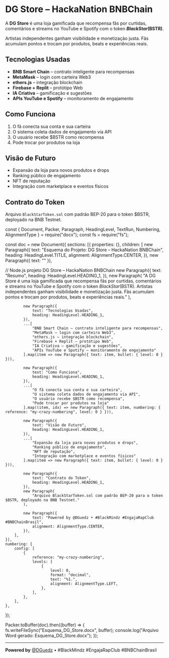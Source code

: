 # DG Store – HackaNation BNBChain

A **DG Store** é uma loja gamificada que recompensa fãs por curtidas, comentários e streams no YouTube e Spotify com o token **$BlackStar ($BSTR)**.  

Artistas independentes ganham visibilidade e monetização justa. Fãs acumulam pontos e trocam por produtos, beats e experiências reais.

##  Tecnologias Usadas

- **BNB Smart Chain** – contrato inteligente para recompensas
- **MetaMask** – login com carteira Web3
- **ethers.js** – integração blockchain
- **Firebase + Replit** – protótipo Web
- **IA Criativa** – gamificação e sugestões
- **APIs YouTube e Spotify** – monitoramento de engajamento

##  Como Funciona

1. O fã conecta sua conta e sua carteira
2. O sistema coleta dados de engajamento via API
3. O usuário recebe $BSTR como recompensa
4. Pode trocar por produtos na loja

##  Visão de Futuro

- Expansão da loja para novos produtos e drops
- Ranking público de engajamento
- NFT de reputação
- Integração com marketplace e eventos físicos

##  Contrato do Token

Arquivo `BlackStarToken.sol` com padrão BEP-20 para o token $BSTR, deployado na BNB Testnet.

const { Document, Packer, Paragraph, HeadingLevel, TextRun, Numbering, AlignmentType } = require("docx");
const fs = require("fs");

const doc = new Document({
    sections: [{
        properties: {},
        children: [
            new Paragraph({
                text: "Esquema do Projeto: DG Store – HackaNation BNBChain",
                heading: HeadingLevel.TITLE,
                alignment: AlignmentType.CENTER,
            }),
            new Paragraph({ text: "" }),
            
  // Node.js projeto DG Store – HackaNation BNBChain
            new Paragraph({
                text: "Resumo",
                heading: HeadingLevel.HEADING_1,
            }),
            new Paragraph(
                "A DG Store é uma loja gamificada que recompensa fãs por curtidas, comentários e streams no YouTube e Spotify com o token $BlackStar ($BSTR). Artistas independentes ganham visibilidade e monetização justa. Fãs acumulam pontos e trocam por produtos, beats e experiências reais."
            ),

            new Paragraph({
                text: "Tecnologias Usadas",
                heading: HeadingLevel.HEADING_1,
            }),
            ...[
                "BNB Smart Chain – contrato inteligente para recompensas",
                "MetaMask – login com carteira Web3",
                "ethers.js – integração blockchain",
                "Firebase + Replit – protótipo Web",
                "IA Criativa – gamificação e sugestões",
                "APIs YouTube e Spotify – monitoramento de engajamento"
            ].map(item => new Paragraph({ text: item, bullet: { level: 0 } })),

            new Paragraph({
                text: "Como Funciona",
                heading: HeadingLevel.HEADING_1,
            }),
            ...[
                "O fã conecta sua conta e sua carteira",
                "O sistema coleta dados de engajamento via API",
                "O usuário recebe $BSTR como recompensa",
                "Pode trocar por produtos na loja"
            ].map((item, idx) => new Paragraph({ text: item, numbering: { reference: "my-crazy-numbering", level: 0 } })),

            new Paragraph({
                text: "Visão de Futuro",
                heading: HeadingLevel.HEADING_1,
            }),
            ...[
                "Expansão da loja para novos produtos e drops",
                "Ranking público de engajamento",
                "NFT de reputação",
                "Integração com marketplace e eventos físicos"
            ].map(item => new Paragraph({ text: item, bullet: { level: 0 } })),

            new Paragraph({
                text: "Contrato do Token",
                heading: HeadingLevel.HEADING_1,
            }),
            new Paragraph(
                "Arquivo BlackStarToken.sol com padrão BEP-20 para o token $BSTR, deployado na BNB Testnet."
            ),

            new Paragraph({
                text: "Powered by @DGuedz • #BlackMindz #EngajaRapClub #BNBChainBrasil",
                alignment: AlignmentType.CENTER,
            }),
        ],
    }],
    numbering: {
        config: [
            {
                reference: "my-crazy-numbering",
                levels: [
                    {
                        level: 0,
                        format: "decimal",
                        text: "%1.",
                        alignment: AlignmentType.LEFT,
                    },
                ],
            },
        ],
    },
});

Packer.toBuffer(doc).then((buffer) => {
    fs.writeFileSync("Esquema_DG_Store.docx", buffer);
    console.log("Arquivo Word gerado: Esquema_DG_Store.docx");
});

---

**Powered by** [@DGuedz](https://x.com/dg_doublegreen) • #BlackMindz #EngajaRapClub #BNBChainBrasil
